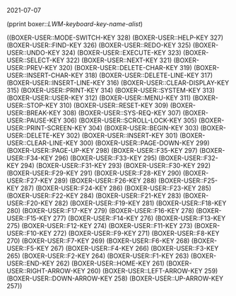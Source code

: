 2021-07-07

 (pprint boxer::*LWM-keyboard-key-name-alist*)

((BOXER-USER::MODE-SWITCH-KEY 328)
 (BOXER-USER::HELP-KEY 327)
 (BOXER-USER::FIND-KEY 326)
 (BOXER-USER::REDO-KEY 325)
 (BOXER-USER::UNDO-KEY 324)
 (BOXER-USER::EXECUTE-KEY 323)
 (BOXER-USER::SELECT-KEY 322)
 (BOXER-USER::NEXT-KEY 321)
 (BOXER-USER::PREV-KEY 320)
 (BOXER-USER::DELETE-CHAR-KEY 319)
 (BOXER-USER::INSERT-CHAR-KEY 318)
 (BOXER-USER::DELETE-LINE-KEY 317)
 (BOXER-USER::INSERT-LINE-KEY 316)
 (BOXER-USER::CLEAR-DISPLAY-KEY 315)
 (BOXER-USER::PRINT-KEY 314)
 (BOXER-USER::SYSTEM-KEY 313)
 (BOXER-USER::USER-KEY 312)
 (BOXER-USER::MENU-KEY 311)
 (BOXER-USER::STOP-KEY 310)
 (BOXER-USER::RESET-KEY 309)
 (BOXER-USER::BREAK-KEY 308)
 (BOXER-USER::SYS-REQ-KEY 307)
 (BOXER-USER::PAUSE-KEY 306)
 (BOXER-USER::SCROLL-LOCK-KEY 305)
 (BOXER-USER::PRINT-SCREEN-KEY 304)
 (BOXER-USER::BEGIN-KEY 303)
 (BOXER-USER::DELETE-KEY 302)
 (BOXER-USER::INSERT-KEY 301)
 (BOXER-USER::CLEAR-LINE-KEY 300)
 (BOXER-USER::PAGE-DOWN-KEY 299)
 (BOXER-USER::PAGE-UP-KEY 298)
 (BOXER-USER::F35-KEY 297)
 (BOXER-USER::F34-KEY 296)
 (BOXER-USER::F33-KEY 295)
 (BOXER-USER::F32-KEY 294)
 (BOXER-USER::F31-KEY 293)
 (BOXER-USER::F30-KEY 292)
 (BOXER-USER::F29-KEY 291)
 (BOXER-USER::F28-KEY 290)
 (BOXER-USER::F27-KEY 289)
 (BOXER-USER::F26-KEY 288)
 (BOXER-USER::F25-KEY 287)
 (BOXER-USER::F24-KEY 286)
 (BOXER-USER::F23-KEY 285)
 (BOXER-USER::F22-KEY 284)
 (BOXER-USER::F21-KEY 283)
 (BOXER-USER::F20-KEY 282)
 (BOXER-USER::F19-KEY 281)
 (BOXER-USER::F18-KEY 280)
 (BOXER-USER::F17-KEY 279)
 (BOXER-USER::F16-KEY 278)
 (BOXER-USER::F15-KEY 277)
 (BOXER-USER::F14-KEY 276)
 (BOXER-USER::F13-KEY 275)
 (BOXER-USER::F12-KEY 274)
 (BOXER-USER::F11-KEY 273)
 (BOXER-USER::F10-KEY 272)
 (BOXER-USER::F9-KEY 271)
 (BOXER-USER::F8-KEY 270)
 (BOXER-USER::F7-KEY 269)
 (BOXER-USER::F6-KEY 268)
 (BOXER-USER::F5-KEY 267)
 (BOXER-USER::F4-KEY 266)
 (BOXER-USER::F3-KEY 265)
 (BOXER-USER::F2-KEY 264)
 (BOXER-USER::F1-KEY 263)
 (BOXER-USER::END-KEY 262)
 (BOXER-USER::HOME-KEY 261)
 (BOXER-USER::RIGHT-ARROW-KEY 260)
 (BOXER-USER::LEFT-ARROW-KEY 259)
 (BOXER-USER::DOWN-ARROW-KEY 258)
 (BOXER-USER::UP-ARROW-KEY 257))
